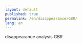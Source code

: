 ```yaml
---
layout: default
published: true
permalink: /en/disappearance/GBR/
lang: en
---
```


disappearance analysis GBR
